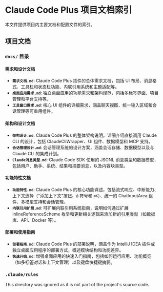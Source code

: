 # Claude Code Plus 项目文档索引

本文件提供项目内主要文档和配置文件的索引。

## 项目文档

### `docs/` 目录

#### 需求和设计文档
*   **`需求文档.md`**: Claude Code Plus 插件的总体需求文档，包括 UI 布局、消息格式、工具栏和状态栏功能、内联引用系统和主题适配等。
*   **`桌面应用需求.md`**: 独立桌面应用的功能需求和架构规范，包括多标签界面、项目管理和平台支持等。
*   **`工具窗口需求.md`**: 核心 UI 组件的详细需求，涵盖聊天视图、统一输入区域和会话管理等可重用组件。

#### 架构和设计文档
*   **`架构设计.md`**: Claude Code Plus 的整体架构说明，详细介绍直接调用 Claude CLI 的设计，包括 ClaudeCliWrapper、UI 组件、数据模型和 MCP 支持。
*   **`会话管理设计.md`**: 会话管理系统的设计方案，涵盖会话存储、数据模型以及与 Claude CLI 的集成计划。
*   **`Claude消息类型.md`**: Claude Code SDK 使用的 JSONL 消息类型和数据模型，包括用户、助手、系统、结果和摘要消息，以及内容块类型。

#### 功能特性文档
*   **`功能特性.md`**: Claude Code Plus 的核心功能详述，包括流式响应、中断能力、上下文选择（"添加上下文"按钮、`@` 符号和 `⌘K`）、统一的 ChatInputArea 组件、多模型支持和会话管理。
*   **`内联引用扩展.md`**: 可扩展内联引用系统指南，说明如何通过扩展 InlineReferenceScheme 枚举和更新相关逻辑来添加新的引用类型（如数据库、API、Docker 等）。

#### 部署和使用指南
*   **`部署指南.md`**: Claude Code Plus 的部署说明，涵盖作为 IntelliJ IDEA 插件或独立桌面应用程序的部署方式，概述模块结构和功能差异。
*   **`快速开始.md`**: 增强桌面应用的快速入门指南，包括如何运行应用、功能概览（如多标签对话和上下文管理）以及键盘快捷键摘要。

### `.claude/rules`

This directory was ignored as it is not part of the project's source code.
